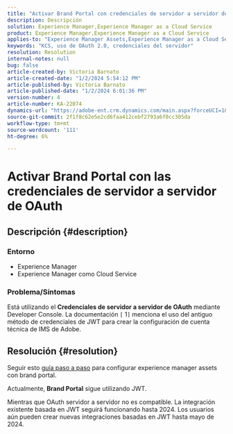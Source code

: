 ```yaml
---
title: "Activar Brand Portal con credenciales de servidor a servidor de OAuth"
description: Descripción
solution: Experience Manager,Experience Manager as a Cloud Service
product: Experience Manager,Experience Manager as a Cloud Service
applies-to: "Experience Manager Assets,Experience Manager as a Cloud Service,Experience Manager"
keywords: "KCS, uso de OAuth 2.0, credenciales del servidor"
resolution: Resolution
internal-notes: null
bug: false
article-created-by: Victoria Barnato
article-created-date: "1/2/2024 5:54:12 PM"
article-published-by: Victoria Barnato
article-published-date: "1/2/2024 6:01:36 PM"
version-number: 4
article-number: KA-22074
dynamics-url: "https://adobe-ent.crm.dynamics.com/main.aspx?forceUCI=1&pagetype=entityrecord&etn=knowledgearticle&id=c4ed37ec-97a9-ee11-be37-6045bd006b25"
source-git-commit: 2f1f8c62e5e2cd6faa412cebf2793a6f0cc305da
workflow-type: tm+mt
source-wordcount: '111'
ht-degree: 6%

---
```


# Activar Brand Portal con las credenciales de servidor a servidor de OAuth

## Descripción {#description}


### <b>Entorno </b>

- Experience Manager
- Experience Manager como Cloud Service


### <b>Problema/Síntomas</b>

Está utilizando el <b>Credenciales de servidor a servidor de OAuth</b> mediante Developer Console. La documentación `[` 1`]`  menciona el uso del antiguo método de credenciales de JWT para crear la configuración de cuenta técnica de IMS de Adobe.




## Resolución {#resolution}




Seguir esto [guía paso a paso](https://experienceleague.adobe.com/docs/experience-manager-cloud-service/content/assets/brand-portal/configure-aem-assets-with-brand-portal.html?lang=en#manual-configuration) para configurar experience manager assets con brand portal.



Actualmente, <b>Brand Portal</b> sigue utilizando JWT.

Mientras que OAuth servidor a servidor no es compatible. La integración existente basada en JWT seguirá funcionando hasta 2024. Los usuarios aún pueden crear nuevas integraciones basadas en JWT hasta mayo de 2024.
